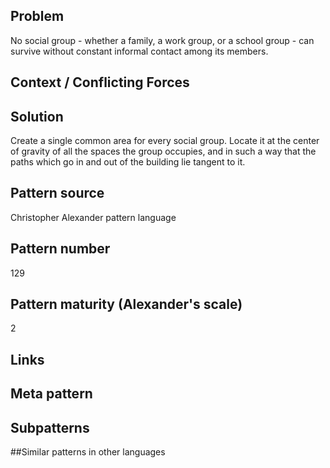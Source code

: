 ## Problem
No social group - whether a family, a work group, or a school group - can survive without constant informal contact among its members.

## Context / Conflicting Forces


## Solution
Create a single common area for every social group. Locate it at the center of gravity of all the spaces the group occupies, and in such a way that the paths which go in and out of the building lie tangent to it.

## Pattern source
Christopher Alexander pattern language

## Pattern number
129

## Pattern maturity (Alexander's scale)
2
 
## Links
 
 
## Meta pattern	
 
 
## Subpatterns	
 
 
##Similar patterns in other languages



